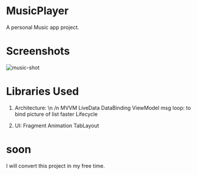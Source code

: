 # MusicPlayer
A personal Music app project.
# Screenshots
![music-shot](https://user-images.githubusercontent.com/68108673/99879360-d55b3780-2c21-11eb-8684-f3cdf32af8a8.jpg)
# Libraries Used
1. Architecture: 
  \n /n MVVM
   LiveData
   DataBinding
   ViewModel
   msg loop: to bind picture of list faster
   Lifecycle
   
 2. UI:
    Fragment
    Animation
    TabLayout
    
 # soon
 I will convert this project in my free time.
    
    
    
    

